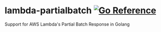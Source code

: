 # lambda-partialbatch [![Go Reference](https://pkg.go.dev/badge/github.com/bored-engineer/lambda-partialbatch.svg)](https://pkg.go.dev/github.com/bored-engineer/lambda-partialbatch)
Support for AWS Lambda's Partial Batch Response in Golang
